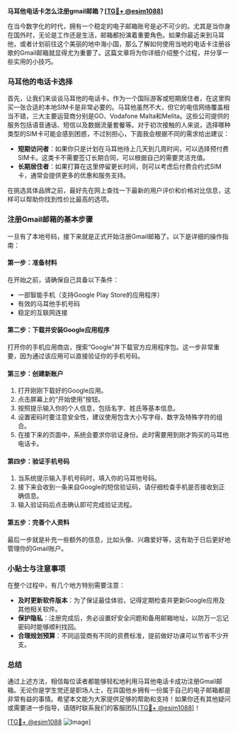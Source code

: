 **马耳他电话卡怎么注册gmail邮箱？[[TG💪+ @esim1088](https://t.me/s/esim1088)]**

在当今数字化的时代，拥有一个稳定的电子邮箱账号是必不可少的。尤其是当你身在国外时，无论是工作还是生活，邮箱都扮演着重要角色。如果你最近来到马耳他，或者计划前往这个美丽的地中海小国，那么了解如何使用当地的电话卡注册谷歌的Gmail邮箱就显得尤为重要了。这篇文章将为你详细介绍整个过程，并分享一些实用的小技巧。

### 马耳他的电话卡选择

首先，让我们来谈谈马耳他的电话卡。作为一个国际游客或短期居住者，在这里购买一张合适的本地SIM卡是非常必要的。马耳他虽然不大，但它的电信网络覆盖相当不错，三大主要运营商分别是GO、Vodafone Malta和Melita。这些公司提供的服务包括语音通话、短信以及数据流量套餐等。对于初次接触的人来说，选择哪种类型的SIM卡可能会感到困惑，不过别担心，下面我会根据不同的需求给出建议：

- **短期访问者**：如果你只是计划在马耳他待上几天到几周时间，可以选择预付费SIM卡。这类卡不需要签订长期合同，可以根据自己的需要灵活充值。
- **长期居住者**：如果打算在这里停留更长时间，则可以考虑后付费合约式SIM卡，通常会提供更多的优惠和服务支持。

在挑选具体品牌之前，最好先在网上查找一下最新的用户评价和价格对比信息，这样可以帮助你找到性价比最高的选项。

### 注册Gmail邮箱的基本步骤

一旦有了本地号码，接下来就是正式开始注册Gmail邮箱了。以下是详细的操作指南：

#### 第一步：准备材料
在开始之前，请确保自己具备以下条件：
- 一部智能手机（支持Google Play Store的应用程序）
- 有效的马耳他手机号码
- 稳定的互联网连接

#### 第二步：下载并安装Google应用程序
打开你的手机应用商店，搜索“Google”并下载官方应用程序包。这一步非常重要，因为通过该应用可以直接验证你的手机号码。

#### 第三步：创建新账户
1. 打开刚刚下载好的Google应用。
2. 点击屏幕上的“开始使用”按钮。
3. 按照提示输入你的个人信息，包括名字、姓氏等基本信息。
4. 设置密码时要注意安全性，建议使用包含大小写字母、数字及特殊字符的组合。
5. 在接下来的页面中，系统会要求你验证身份。此时需要用到刚才购买的马耳他电话卡。

#### 第四步：验证手机号码
1. 当系统提示输入手机号码时，填入你的马耳他号码。
2. 接下来会收到一条来自Google的短信验证码，请仔细检查手机是否接收到正确信息。
3. 输入验证码后点击确认即可完成验证流程。

#### 第五步：完善个人资料
最后一步就是补充一些额外的信息，比如头像、兴趣爱好等，这有助于日后更好地管理你的Gmail账户。

### 小贴士与注意事项

在整个过程中，有几个地方特别需要注意：
- **及时更新软件版本**：为了保证最佳体验，记得定期检查并更新Google应用及其他相关软件。
- **保护隐私**：注册完成后，务必设置好安全问题和备用邮箱地址，以防万一忘记密码时能够顺利找回。
- **合理规划预算**：不同运营商有不同的资费标准，提前做好功课可以节省不少开支。

### 总结

通过上述方法，相信每位读者都能够轻松地利用马耳他电话卡成功注册Gmail邮箱。无论你是学生党还是职场人士，在异国他乡拥有一份属于自己的电子邮箱都是非常有益的事情。希望本文能为大家提供足够的帮助和支持！如果你还有其他疑问或需要进一步指导，请随时联系我们的客服团队[[TG💪+ @esim1088](https://t.me/s/esim1088)]！

[[TG💪+ @esim1088](https://t.me/s/esim1088) ![Image](https://i.postimg.cc/4NQfJmqS/Snipaste-2025-05-13-00-14-12.png)]